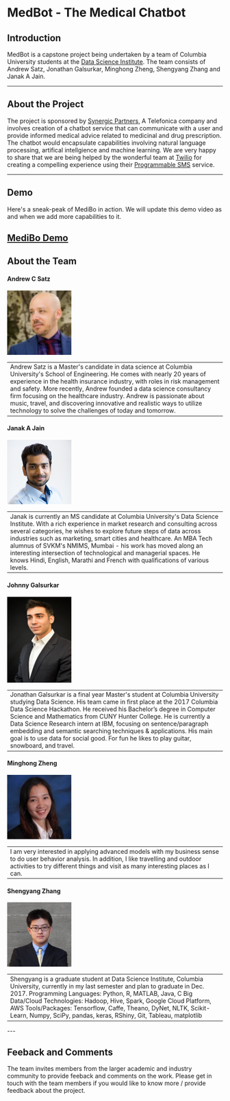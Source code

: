 # MedBot - The Medical Chatbot  
  
## Introduction  
  
MedBot is a capstone project being undertaken by a team of Columbia University students at the [Data Science Institute](https://datascience.columbia.edu). The team consists of Andrew Satz, Jonathan Galsurkar, Minghong Zheng, Shengyang Zhang and Janak A Jain.  
  
---  

## About the Project  
  
The project is sponsored by [Synergic Partners](http://www.synergicpartners.com/en/), A Telefonica company and involves creation of a chatbot service that can communicate with a user and provide informed medical advice related to medicinal and drug prescription. The chatbot would encapsulate capabilities involving natural language processing, artifical intellgience and machine learning. We are very happy to share that we are being helped by the wonderful team at [Twilio](https://www.twilio.com/) for creating a compelling experience using their [Programmable SMS](https://www.twilio.com/sms) service.  
  
---
  
## Demo
  
Here's a sneak-peak of MediBo in action. We will update this demo video as and when we add more capabilities to it.  
  
[MediBo Demo](https://youtu.be/sJayNZOJ1ZY)
---
    
## About the Team  
  
#### Andrew C Satz  
<img src="team-details/team-pics/andrew-satz.jpeg" height="150" width="150"></img>

<table>
  <tr>
    <td>Andrew Satz is a Master's candidate in data science at Columbia University's School of Engineering. He comes with nearly 20 years of experience in the health insurance industry, with roles in risk management and safety. More recently, Andrew founded a data science consultancy firm focusing on the healthcare industry. Andrew is passionate about music, travel, and discovering innovative and realistic ways to utilize technology to solve the challenges of today and tomorrow.
    </td>
  </tr>
</table>  

#### Janak A Jain  
<img src="team-details/team-pics/janak-a-jain.jpg" height="150" width="150"></img>

<table>
  <tr>
    <td>Janak is currently an MS candidate at Columbia University's Data Science Institute. With a rich experience in market research and consulting across several categories, he wishes to explore future steps of data across industries such as marketing, smart cities and healthcare. An MBA Tech alumnus of SVKM's NMIMS, Mumbai - his work has moved along an interesting intersection of technological and managerial spaces. He knows Hindi, English, Marathi and French with qualifications of various levels.
    </td>
  </tr>
</table>  

#### Johnny Galsurkar  
<img src="team-details/team-pics/jonathan-galsurkar.jpeg" height="200" width="150"></img>

<table>
  <tr>
    <td>Jonathan Galsurkar is a final year Master's student at Columbia University studying Data Science. His team came in first place at the 2017 Columbia Data Science Hackathon. He received his Bachelor’s degree in Computer Science and Mathematics from CUNY Hunter College. He is currently a Data Science Research intern at IBM, focusing on sentence/paragraph embedding and semantic searching techniques & applications. His main goal is to use data for social good. For fun he likes to play guitar, snowboard, and travel.
    </td>
  </tr>
</table>  

#### Minghong Zheng  
<img src="team-details/team-pics/minghong-zheng.png" height="150" width="150"></img>
<table>
  <tr>
    <td>I am very interested in applying advanced models with my business sense to do user behavior analysis. In addition, I like travelling and outdoor activities to try different things and visit as many interesting places as I can.
    </td>
  </tr>
</table>  

#### Shengyang Zhang
<img src="team-details/team-pics/shengyang-zhang.jpg" height="150" width="150"></img>

<table>
  <tr>
    <td>Shengyang is a graduate student at Data Science Institute, Columbia University, currently in my last semester and plan to graduate in Dec. 2017.  
Programming Languages: Python, R, MATLAB, Java, C  
Big Data/Cloud Technologies: Hadoop, Hive, Spark, Google Cloud Platform, AWS  
Tools/Packages: Tensorflow, Caffe, Theano, DyNet, NLTK, Scikit-Learn, Numpy, SciPy, pandas, keras, RShiny, Git, Tableau, matplotlib  
    </td>
  </tr>
</table>  
---  
  
## Feeback and Comments  
  
The team invites members from the larger academic and industry community to provide feeback and comments on the work. Please get in touch with the team members if you would like to know more / provide feedback about the project.  
  
